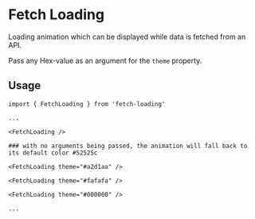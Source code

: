 # Fetch Loading

Loading animation which can be displayed while data is fetched from an API.

Pass any Hex-value as an argument for the ```theme``` property.

## Usage

```
import { FetchLoading } from 'fetch-loading'

...

<FetchLoading />

### with no arguments being passed, the animation will fall back to its default color #52525c

<FetchLoading theme="#a2d1aa" />

<FetchLoading theme="#fafafa" />

<FetchLoading theme="#000000" />

...
```
